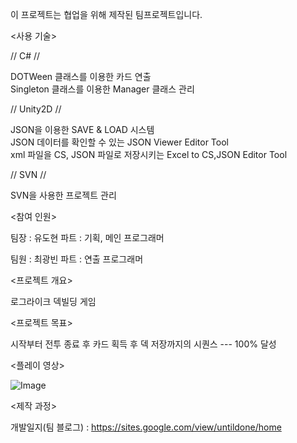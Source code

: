 이 프로젝트는 협업을 위해 제작된 팀프로젝트입니다.

<사용 기술>

// C# //

DOTWeen 클래스를 이용한 카드 연출  
Singleton 클래스를 이용한 Manager 클래스 관리  

// Unity2D //

JSON을 이용한 SAVE & LOAD 시스템  
JSON 데이터를 확인할 수 있는 JSON Viewer Editor Tool  
xml 파일을 CS, JSON 파일로 저장시키는 Excel to CS,JSON Editor Tool  


// SVN //

SVN을 사용한 프로젝트 관리

<참여 인원>

팀장 : 유도현
파트 : 기획, 메인 프로그래머

팀원 : 최광빈
파트 : 연출 프로그래머


<프로젝트 개요> 

로그라이크 덱빌딩 게임

<프로젝트 목표>

시작부터 전투 종료 후 카드 획득 후 덱 저장까지의 시퀀스 --- 100% 달성


<플레이 영상>

![Image](https://github.com/user-attachments/assets/6a6dc12c-50de-475a-9a8a-a917e402003b)


<제작 과정>

개발일지(팀 블로그) : https://sites.google.com/view/untildone/home

